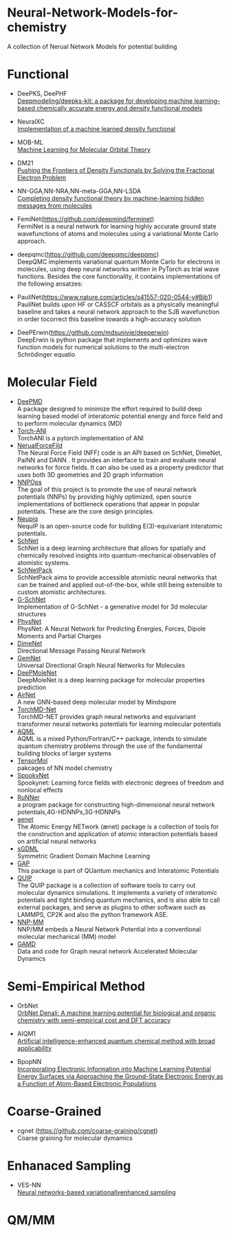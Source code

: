 # Neural-Network-Models-for-chemistry
A collection of Nerual Network Models for potential building

# Functional

- DeePKS, DeePHF 
<br>[Deepmodeling/deepks-kit: a package for developing machine learning-based chemically accurate energy and density functional models](https://github.com/deepmodeling/deepks-kit)

- NeuralXC 
<br>[Implementation of a machine learned density functional](https://github.com/semodi/neuralxc)

- MOB-ML
<br>[Machine Learning for Molecular Orbital Theory](https://aip.scitation.org/doi/10.1063/5.0032362)

- DM21
<br>[Pushing the Frontiers of Density Functionals by Solving the Fractional Electron Problem](https://github.com/deepmind/deepmind-research/tree/master/density_functional_approximation_dm21)
- NN-GGA,NN-NRA,NN-meta-GGA,NN-LSDA
<br>[Completing density functional theory by machine-learning hidden messages from molecules](https://github.com/ml-electron-project/NNfunctional)
- FemiNet(https://github.com/deepmind/ferminet)
<br>FermiNet is a neural network for learning highly accurate ground state wavefunctions of atoms and molecules using a variational Monte Carlo approach.
- deepqmc(https://github.com/deepqmc/deepqmc)
<br>DeepQMC implements variational quantum Monte Carlo for electrons in molecules, using deep neural networks written in PyTorch as trial wave functions. Besides the core functionality, it contains implementations of the following ansatzes:
- PauliNet(https://www.nature.com/articles/s41557-020-0544-y#Bib1)
<br>PauliNet builds upon HF or CASSCF orbitals as a physically meaningful baseline and takes a neural network approach to the SJB wavefunction in order tocorrect this baseline towards a high-accuracy solution
- DeePErwin(https://github.com/mdsunivie/deeperwin)
<br>DeepErwin is python package that implements and optimizes wave function models for numerical solutions to the multi-electron Schrödinger equatio

# Molecular Field

- [DeePMD](https://github.com/deepmodeling/deepmd-kit) 
<br>A package designed to minimize the effort required to build deep learning based model of interatomic potential energy and force field and to perform molecular dynamics (MD)
- [Torch-ANI](https://github.com/aiqm/torchani)
<br>TorchANI is a pytorch implementation of ANI
- [NerualForceFild](https://github.com/learningmatter-mit/NeuralForceField)
<br>The Neural Force Field (NFF) code is an API based on SchNet, DimeNet, PaiNN and DANN . It provides an interface to train and evaluate neural networks for force fields. It can also be used as a property predictor that uses both 3D geometries and 2D graph information
- [NNPOps](https://github.com/openmm/NNPOps)
<br>The goal of this project is to promote the use of neural network potentials (NNPs) by providing highly optimized, open source implementations of bottleneck operations that appear in popular potentials. These are the core design principles.
- [Neupiq](https://github.com/mir-group/nequip)
<br>NequIP is an open-source code for building E(3)-equivariant interatomic potentials.
- [SchNet](https://github.com/atomistic-machine-learning/SchNet)
<br>SchNet is a deep learning architecture that allows for spatially and chemically resolved insights into quantum-mechanical observables of atomistic systems.
- [SchNetPack](https://github.com/atomistic-machine-learning/schnetpack)
<br>SchNetPack aims to provide accessible atomistic neural networks that can be trained and applied out-of-the-box, while still being extensible to custom atomistic architectures.
- [G-SchNet](https://github.com/atomistic-machine-learning/G-SchNet)
<br>Implementation of G-SchNet - a generative model for 3d molecular structures
- [PhysNet](https://github.com/MMunibas/PhysNet)
<br>PhysNet: A Neural Network for Predicting Energies, Forces, Dipole Moments and Partial Charges
- [DimeNet](https://github.com/gasteigerjo/dimenet)
<br>Directional Message Passing Neural Network
- [GemNet](https://github.com/TUM-DAML/gemnet_pytorch)
<br>Universal Directional Graph Neural Networks for Molecules
- [DeePMoleNet](https://github.com/Frank-LIU-520/DeepMoleNet)
<br>DeepMoleNet is a deep learning package for molecular properties prediction
- [AirNet](https://github.com/helloyesterday/AirNet)
<br>A new GNN-based deep molecular model by Mindspore
- [TorchMD-Net](https://github.com/torchmd/torchmd-net)
<br>TorchMD-NET provides graph neural networks and equivariant transformer neural networks potentials for learning molecular potentials
- [AQML](https://github.com/binghuang2018/aqml)
<br>AQML is a mixed Python/Fortran/C++ package, intends to simulate quantum chemistry problems through the use of the fundamental building blocks of larger systems
- [TensorMol](https://github.com/jparkhill/TensorMol)
<br>pakcages of NN model chemistry
- [SpookyNet](https://github.com/OUnke/SpookyNet)
<br>Spookynet: Learning force fields with electronic degrees of freedom and nonlocal effects
- [RuNNer](https://www.uni-goettingen.de/de/software/616512.html)
<br>a program package for constructing high-dimensional neural network potentials,4G-HDNNPs,3G-HDNNPs
- [aenet](https://github.com/atomisticnet/aenet)
<br>The Atomic Energy NETwork (ænet) package is a collection of tools for the construction and application of atomic interaction potentials based on artificial neural networks
- [sGDML](http://www.sgdml.org/)
<br> Symmetric Gradient Domain Machine Learning
- [GAP](https://github.com/libAtoms/GAP)
<br>This package is part of QUantum mechanics and Interatomic Potentials
- [QUIP](https://github.com/libAtoms/QUIP)
<br>The QUIP package is a collection of software tools to carry out molecular dynamics simulations. It implements a variety of interatomic potentials and tight binding quantum mechanics, and is also able to call external packages, and serve as plugins to other software such as LAMMPS, CP2K and also the python framework ASE.
- [NNP-MM](https://github.com/RowleyGroup/NNP-MM)
<br>NNP/MM embeds a Neural Network Potential into a conventional molecular mechanical (MM) model
- [GAMD](https://github.com/BaratiLab/GAMD)
<br>Data and code for Graph neural network Accelerated Molecular Dynamics

# Semi-Empirical Method

- OrbNet
<br>[OrbNet Denali: A machine learning potential for biological and organic chemistry with semi-empirical cost and DFT accuracy](https://arxiv.org/abs/2107.00299)

- AIQM1
<br>[Artificial intelligence-enhanced quantum chemical method with broad applicability](https://www.nature.com/articles/s41467-021-27340-2)
- BpopNN 
<br>[Incorporating Electronic Information into Machine Learning Potential Energy Surfaces via Approaching the Ground-State Electronic Energy as a Function of Atom-Based Electronic Populations](https://pubs.acs.org/doi/pdf/10.1021/acs.jctc.0c00217)
# Coarse-Grained 
- cgnet
(https://github.com/coarse-graining/cgnet)
<br>Coarse graining for molecular dymamics
# Enhanaced Sampling
- VES-NN
<br>[Neural networks-based variationallyenhanced sampling](https://www.pnas.org/doi/epdf/10.1073/pnas.1907975116)

# QM/MM 

